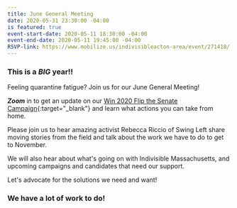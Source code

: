 ```yaml
---
title: June General Meeting
date: 2020-05-31 23:30:00 -04:00
is featured: true
event-start-date: 2020-05-11 18:30:00 -04:00
event-end-date: 2020-05-11 19:45:00 -04:00
RSVP-link: https://www.mobilize.us/indivisibleacton-area/event/271418/
---
```


### This is a *BIG* year!!

Feeling quarantine fatigue?  Join us for our June  General Meeting!

***Zoom*** in to get an update on our [Win 2020 Flip the Senate Campaign](https://sites.google.com/view/win2020personalmonthlystrategy/home){:target="_blank"} and learn what actions you can take from home.

Please join us to hear amazing activist Rebecca Riccio of Swing Left share moving stories from the field and talk about the work we have to do to get to November.

We will also hear about what's going on with Indivisible Massachusetts, and upcoming campaigns and candidates that need our support.

Let's advocate for the solutions we need and want!

### We have a lot of work to do!